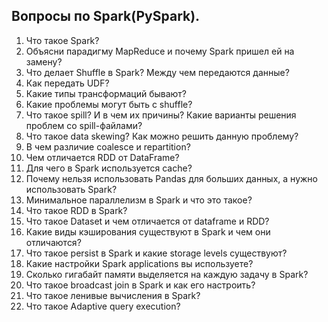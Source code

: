 ## Вопросы по Spark(PySpark).

1. Что такое Spark?
2. Объясни парадигму MapReduce и почему Spark пришел ей на замену?
3. Что делает Shuffle в Spark? Между чем передаются данные?
4. Как передать UDF?
5. Какие типы трансформаций бывают?
6. Какие проблемы могут быть с shuffle?
7. Что такое spill? И в чем их причины? Какие варианты решения проблем со spill-файлами?
8. Что такое data skewing? Как можно решить данную проблему?
9. В чем различие coalesce и repartition?
10. Чем отличается RDD от DataFrame?
11. Для чего в Spark используется cache?
12. Почему нельзя использовать Pandas для больших данных, а нужно использовать Spark?
13. Минимальное параллелизм в Spark и что это такое?
14. Что такое RDD в Spark?
15. Что такое Dataset и чем отличается от dataframe и RDD?
16. Какие виды кэширования существуют в Spark и чем они отличаются?
17. Что такое persist в Spark и какие storage levels существуют?
18. Какие настройки Spark applications вы используете?
19. Сколько гигабайт памяти выделяется на каждую задачу в Spark?
20. Что такое broadcast join в Spark и как его настроить?
21. Что такое ленивые вычисления в Spark?
22. Что такое Adaptive query execution?